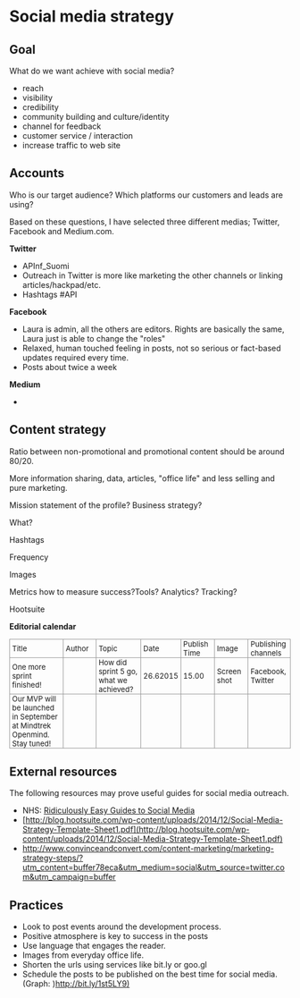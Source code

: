 # Social media strategy

## Goal

What do we want achieve with social media?

*   reach
*   visibility
*   credibility
*   community building and culture/identity
*   channel for feedback
*   customer service / interaction
*   increase traffic to web site

## Accounts

Who is our target audience? Which platforms our customers and leads are using?

Based on these questions, I have selected three different medias; Twitter, Facebook and Medium.com.

**Twitter**

*   APInf_Suomi
*   Outreach in Twitter is more like marketing the other channels or linking articles/hackpad/etc.
*   Hashtags #API 

**Facebook**

*   Laura is admin, all the others are editors. Rights are basically the same, Laura just is able to change the "roles"
*   Relaxed, human touched feeling in posts, not so serious or fact-based updates required every time.
*   Posts about twice a week

**Medium**

*

## Content strategy

Ratio between non-promotional and promotional content should be around 80/20.

More information sharing, data, articles, "office life" and less selling and pure marketing.

Mission statement of the profile? Business strategy?

What?

Hashtags

Frequency

Images

Metrics how to measure success?Tools? Analytics? Tracking?

Hootsuite

**Editorial calendar**
<table style="font-size:13px;cell-spacing: 0px; border-collapse: collapse;"><tr><td style="border:1px solid #999; min-width: 50px;height: 22px;line-height: 16px;padding: 0 4px 0 4px;" class="added">Title</td>
<td style="border:1px solid #999; min-width: 50px;height: 22px;line-height: 16px;padding: 0 4px 0 4px;" class="added">Author</td>
<td style="border:1px solid #999; min-width: 50px;height: 22px;line-height: 16px;padding: 0 4px 0 4px;" class="added">Topic</td>
<td style="border:1px solid #999; min-width: 50px;height: 22px;line-height: 16px;padding: 0 4px 0 4px;" class="added">Date</td>
<td style="border:1px solid #999; min-width: 50px;height: 22px;line-height: 16px;padding: 0 4px 0 4px;" class="added">Publish Time</td>
<td style="border:1px solid #999; min-width: 50px;height: 22px;line-height: 16px;padding: 0 4px 0 4px;" class="added">Image</td>
<td style="border:1px solid #999; min-width: 50px;height: 22px;line-height: 16px;padding: 0 4px 0 4px;" class="added">Publishing channels</td>
</tr>
<tr><td style="border:1px solid #999; min-width: 50px;height: 22px;line-height: 16px;padding: 0 4px 0 4px;" class="added">One more sprint finished!</td>
<td style="border:1px solid #999; min-width: 50px;height: 22px;line-height: 16px;padding: 0 4px 0 4px;" class="added"></td>
<td style="border:1px solid #999; min-width: 50px;height: 22px;line-height: 16px;padding: 0 4px 0 4px;" class="added">How did sprint 5 go, what we achieved?</td>
<td style="border:1px solid #999; min-width: 50px;height: 22px;line-height: 16px;padding: 0 4px 0 4px;" class="added">26.62015</td>
<td style="border:1px solid #999; min-width: 50px;height: 22px;line-height: 16px;padding: 0 4px 0 4px;" class="added">15.00</td>
<td style="border:1px solid #999; min-width: 50px;height: 22px;line-height: 16px;padding: 0 4px 0 4px;" class="added">Screen shot</td>
<td style="border:1px solid #999; min-width: 50px;height: 22px;line-height: 16px;padding: 0 4px 0 4px;" class="added">Facebook, Twitter</td>
</tr>
<tr><td style="border:1px solid #999; min-width: 50px;height: 22px;line-height: 16px;padding: 0 4px 0 4px;" class="added">Our MVP will be launched in September at Mindtrek Openmind. Stay tuned!</td>
<td style="border:1px solid #999; min-width: 50px;height: 22px;line-height: 16px;padding: 0 4px 0 4px;" class="added"></td>
<td style="border:1px solid #999; min-width: 50px;height: 22px;line-height: 16px;padding: 0 4px 0 4px;" class="added"></td>
<td style="border:1px solid #999; min-width: 50px;height: 22px;line-height: 16px;padding: 0 4px 0 4px;" class="added"></td>
<td style="border:1px solid #999; min-width: 50px;height: 22px;line-height: 16px;padding: 0 4px 0 4px;" class="added"></td>
<td style="border:1px solid #999; min-width: 50px;height: 22px;line-height: 16px;padding: 0 4px 0 4px;" class="added"></td>
<td style="border:1px solid #999; min-width: 50px;height: 22px;line-height: 16px;padding: 0 4px 0 4px;" class="added"></td>
</tr>
</table>

## External resources

The following resources may prove useful guides for social media outreach.

*   NHS: [Ridiculously Easy Guides to Social Media](http://changeday-cdn.61cfb4c8.cdn.memsites.com/wordpress/wp-content/uploads/2014/12/REG-Social-Media.pdf) 
*   [](http://blog.hootsuite.com/wp-content/uploads/2014/12/Social-Media-Strategy-Template-Sheet1.pdf)[http://blog.hootsuite.com/wp-content/uploads/2014/12/Social-Media-Strategy-Template-Sheet1.pdf](http://blog.hootsuite.com/wp-content/uploads/2014/12/Social-Media-Strategy-Template-Sheet1.pdf)
*   [](http://www.convinceandconvert.com/content-marketing/marketing-strategy-steps/?utm_content=buffer78eca&utm_medium=social&utm_source=twitter.com&utm_campaign=buffer)http://www.convinceandconvert.com/content-marketing/marketing-strategy-steps/?utm_content=buffer78eca&utm_medium=social&utm_source=twitter.com&utm_campaign=buffer

## Practices

*   Look to post events around the development process.
*   Positive atmosphere is key to success in the posts
*   Use language that engages the reader.
*   Images from everyday office life.
*   Shorten the urls using services like bit.ly or goo.gl
*   Schedule the posts to be published on the best time for social media. (Graph: [](http://bit.ly/1st5LY9))[http://bit.ly/1st5LY9)](http://bit.ly/1st5LY9)
